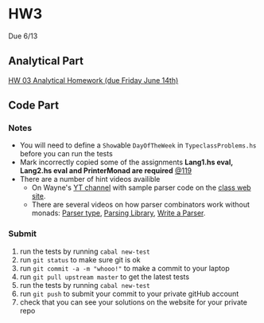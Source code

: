# HW3
Due 6/13

## Analytical  Part
[HW 03 Analytical Homework (due Friday June 14th)](http://www.cs.bu.edu/fac/snyder/cs320/Homeworks%20and%20Labs/Analytical%20Homeworks/hw03.pdf)

## Code Part

### Notes
* You will need to define a `Show`able `DayOfTheWeek` in `TypeclassProblems.hs` before you can run the tests
* Mark incorrectly copied some of the assignments **Lang1.hs eval, Lang2.hs eval and PrinterMonad are required** [@119](https://piazza.com/class/jvu6nbkjshs6gs?cid=119)
* There are a number of hint videos availible
  * On Wayne's [YT channel](https://www.youtube.com/watch?v=ki6ZLeper70) with sample parser code on the 
  [class web site](http://www.cs.bu.edu/fac/snyder/cs320/Homeworks%20and%20Labs/ParserExample.hs). 
  * There are several videos on how parser combinators work without monads: [Parser type](https://youtu.be/CNqEECXPU6c), [Parsing Library](https://youtu.be/XyRLWIQeWmo), [Write a Parser](https://youtu.be/fJ1QPEfmXi8).


### Submit
1. run the tests by running ```cabal new-test``` 
1. run ```git status``` to make sure git is ok
1. run ```git commit -a -m "whooo!"``` to make a commit to your laptop
1. run ```git pull upstream master``` to get the latest tests
1. run the tests by running ```cabal new-test``` 
1. run ```git push``` to submit your commit to your private gitHub account
1. check that you can see your solutions on the website for your private repo
